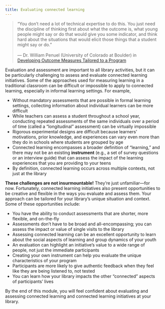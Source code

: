 ```yaml
---
title: Evaluating connected learning
---
```


> “You don’t need a lot of technical expertise to do this. You just need the discipline of thinking first about what the outcome is, what young people might say or do that would give you some indicator, and think hard about the situations that would elicit those things that a student might say or do.”<br/><br/>— Dr. William Penuel (University of Colorado at Boulder) in [Developing Outcome Measures Tailored to a Program](https://youtu.be/oifGIJq7D94)

Evaluation and assessment are important to all library activities, but it can be particularly challenging to assess and evaluate connected learning initiatives. Some of the approaches used for measuring learning in a traditional classroom can be difficult or impossible to apply to connected learning, especially in informal learning settings. For example,

- Without mandatory assessments that are possible in formal learning settings, collecting information about individual learners can be more difficult
- While teachers can assess a student throughout a school year, conducting repeated assessments of the same individuals over a period of time (called a “longitudinal” assessment) can be virtually impossible
- Rigorous experimental designs are difficult because learners’ motivations, prior knowledge, and experiences can vary even more than they do in schools where students are grouped by age
- Connected learning encompasses a broader definition of “learning,” and there may not be an existing **instrument** (e.g., a set of survey questions or an interview guide) that can assess the impact of the learning experiences that you are providing to your teens
- By definition, connected learning occurs across multiple contexts, not just at the library

**These challenges are not insurmountable!** They’re just unfamiliar—for now. Fortunately, connected learning initiatives also present opportunities to be creative and flexible in the ways you evaluate and assess them. Your approach can be tailored for your library’s unique situation and context. Some of these opportunities include:

- You have the ability to conduct assessments that are shorter, more flexible, and on-the-fly
- Assessments don’t have to be broad and all-encompassing; you can assess the impact or value of single visits to the library
- Assessing connected learning can be an excellent opportunity to learn about the social aspects of learning and group dynamics of your youth
- An evaluation can highlight an initiative’s value to a wide range of people, not just the immediate participants
- Creating your own instrument can help you evaluate the unique characteristics of your program
- Participants are more likely to give authentic feedback when they feel like they are being listened to, not tested
- You can learn how your library impacts the other “connected” aspects of participants’ lives

By the end of this module, you will feel confident about evaluating and assessing connected learning and connected learning initiatives at your library.


